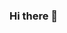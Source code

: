 ### Hi there 👋

<!--
**Jenya705/Jenya705** is a ✨ _special_ ✨ repository because its `README.md` (this file) appears on your GitHub profile.

My name is Jenya, 705 is square of 26.551836094703507

![GithubStats](https://github-readme-stats.vercel.app/api?username=jenya705&theme=dark)

-->
